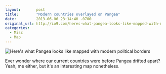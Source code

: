 ```yaml
---
layout:       post
title:        "Modern countries overlayed on Pangea"
date:         2013-06-06 23:14:40 -0700
original_url: http://io9.com/heres-what-pangea-looks-like-mapped-with-modern-politi-509812695
categories:
  - Misc
  - Map
---
```


 

  ![Here's what Pangea looks like mapped with modern political borders](/attachments/eece069c7d782fd0b6f7a49546e6ab77/image.png)  

 Ever wonder where our current countries were before Pangea drifted apart? Yeah, me either, but it's an interesting map nonetheless.

 
